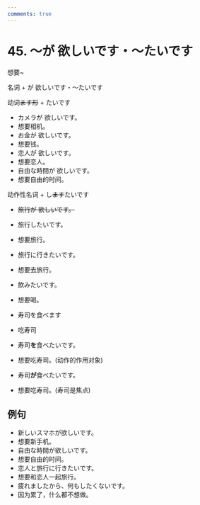 ```yaml
---
comments: true
---
```


# 45. ～が 欲しいです・～たいです

想要~

名词 + が 欲しいです・～たいです

动词~~ます形~~ + たいです

- カメラが 欲しいです。
- 想要相机。
- お金が 欲しいです。
- 想要钱。
- 恋人が 欲しいです。
- 想要恋人。
- 自由な時間が 欲しいです。
- 想要自由的时间。

动作性名词 + し~~ます~~たいです

- ~~旅行が 欲しいです。~~
- 旅行したいです。
- 想要旅行。
- 旅行に行きたいです。
- 想要去旅行。

- 飲みたいです。
- 想要喝。

- 寿司を食べます
- 吃寿司
- 寿司**を**食べたいです。
- 想要吃寿司。(动作的作用对象)
- 寿司**が**食べたいです。
- 想要吃寿司。(寿司是焦点)

## 例句

- 新しいスマホが欲しいです。
- 想要新手机。
- 自由な時間が欲しいです。
- 想要自由的时间。
- 恋人と旅行に行きたいです。
- 想要和恋人一起旅行。
- 疲れましたから、何もしたくないです。
- 因为累了，什么都不想做。

